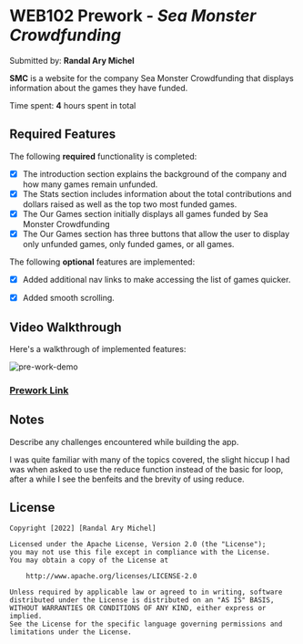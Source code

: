 # WEB102 Prework - *Sea Monster Crowdfunding*

Submitted by: **Randal Ary Michel**

**SMC** is a website for the company Sea Monster Crowdfunding that displays information about the games they have funded.

Time spent: **4** hours spent in total

## Required Features

The following **required** functionality is completed:

* [x] The introduction section explains the background of the company and how many games remain unfunded.
* [x] The Stats section includes information about the total contributions and dollars raised as well as the top two most funded games.
* [x] The Our Games section initially displays all games funded by Sea Monster Crowdfunding
* [x] The Our Games section has three buttons that allow the user to display only unfunded games, only funded games, or all games.

The following **optional** features are implemented:

* [x] Added additional nav links to make accessing the list of games quicker. 
* [x] Added smooth scrolling. 


## Video Walkthrough

Here's a walkthrough of implemented features:

![pre-work-demo](https://github.com/WriteCodeRAM/web102_prework/blob/main/web102prework.gif)

### [Prework Link](https://writecoderam.github.io/web102_prework/)
## Notes

Describe any challenges encountered while building the app.

I was quite familiar with many of the topics covered, the slight hiccup I had was when asked to use the reduce function instead of the basic for loop, after a while I see the benfeits and the brevity of using reduce.


## License

    Copyright [2022] [Randal Ary Michel]

    Licensed under the Apache License, Version 2.0 (the "License");
    you may not use this file except in compliance with the License.
    You may obtain a copy of the License at

        http://www.apache.org/licenses/LICENSE-2.0

    Unless required by applicable law or agreed to in writing, software
    distributed under the License is distributed on an "AS IS" BASIS,
    WITHOUT WARRANTIES OR CONDITIONS OF ANY KIND, either express or implied.
    See the License for the specific language governing permissions and
    limitations under the License.
